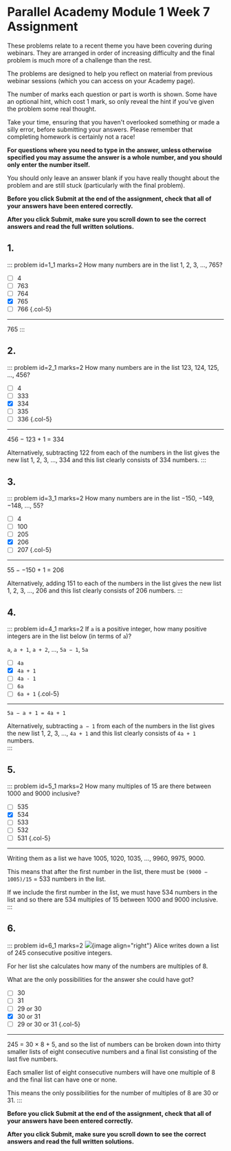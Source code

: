 # Parallel Academy Module 1 Week 7 Assignment

These problems relate to a recent theme you have been covering during webinars. They are arranged in order of increasing difficulty and the final problem is much more of a challenge than the rest.  

The problems are designed to help you reflect on material from previous webinar sessions (which you can access on your Academy page).  

The number of marks each question or part is worth is shown. Some have an optional hint, which cost 1 mark, so only reveal the hint if you’ve given the problem some real thought.   

Take your time, ensuring that you haven't overlooked something or made a silly error, before submitting your answers. Please remember that completing homework is certainly not a race!  

**For questions where you need to type in the answer, unless otherwise specified you may assume the answer is a whole number, and you should only enter the number itself.**  

You should only leave an answer blank if you have really thought about the problem and are still stuck (particularly with the final problem).  

**Before you click Submit at the end of the assignment, check that all of your answers have been entered correctly.** 
  
**After you click Submit, make sure you scroll down to see the correct answers and read the full written solutions.** 


## 1.
::: problem id=1_1 marks=2
How many numbers are in the list 1, 2, 3, ..., 765?   

* [ ] 4
* [ ] 763
* [ ] 764
* [x] 765
* [ ] 766
{.col-5}

---

765
:::



## 2.
::: problem id=2_1 marks=2 
How many numbers are in the list 123, 124, 125, ..., 456?   

* [ ] 4
* [ ] 333
* [x] 334
* [ ] 335
* [ ] 336
{.col-5}

---

456 − 123 + 1 = 334  

Alternatively, subtracting 122 from each of the numbers in the list gives the new list 1, 2, 3, ..., 334 and this list clearly consists of 334 numbers. 
:::



## 3.
::: problem id=3_1 marks=2
How many numbers are in the list −150, −149, −148, ..., 55?     

* [ ] 4
* [ ] 100
* [ ] 205
* [x] 206
* [ ] 207
{.col-5}

---

55 − −150 + 1 = 206

Alternatively, adding 151 to each of the numbers in the list gives the new list 1, 2, 3, ..., 206 and this list clearly consists of 206 numbers. 
:::



## 4.
::: problem id=4_1 marks=2
If `a` is a positive integer, how many positive integers are in the list below (in terms of `a`)?  

`a`, `a + 1`, `a + 2`, ..., `5a − 1`, `5a`  

* [ ] `4a`
* [x] `4a + 1`
* [ ] `4a - 1`
* [ ] `6a`
* [ ] `6a + 1`
{.col-5}

---

`5a − a + 1 = 4a + 1`  

Alternatively, subtracting `a − 1` from each of the numbers in the list gives the new list 1, 2, 3, ..., `4a + 1` and this list clearly consists of `4a + 1` numbers.  
:::



## 5.
::: problem id=5_1 marks=2
How many multiples of 15 are there between 1000 and 9000 inclusive?     

* [ ] 535
* [x] 534
* [ ] 533
* [ ] 532
* [ ] 531
{.col-5}

---

Writing them as a list we have 1005, 1020, 1035, ...,  9960, 9975, 9000.  

This means that after the first number in the list, there must be `(9000 − 1005)/15` = 533 numbers in the list.  

If we include the first number in the list, we must have 534 numbers in the list and so there are 534 multiples of 15 between 1000 and 9000 inclusive. 
:::


## 6.
::: problem id=6_1 marks=2
![](/resources/academy-4-week-2/4-skull.png){image align="right"} 
Alice writes down a list of 245 consecutive positive integers.  

For her list she calculates how many of the numbers are multiples of 8.  

What are the only possibilities for the answer she could have got?  

* [ ] 30
* [ ] 31
* [ ] 29 or 30
* [x] 30 or 31
* [ ] 29 or 30 or 31
{.col-5}

---

245 = 30 × 8 + 5, and so the list of numbers can be broken down into thirty smaller lists of eight consecutive numbers and a final list consisting of the last five numbers.  

Each smaller list of eight consecutive numbers will have one multiple of 8 and the final list can have one or none.  

This means the only possibilities for the number of multiples of 8 are 30 or 31.
:::

**Before you click Submit at the end of the assignment, check that all of your answers have been entered correctly.** 
  
**After you click Submit, make sure you scroll down to see the correct answers and read the full written solutions.**  